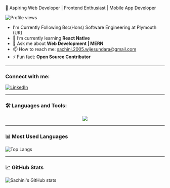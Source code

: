 🚀 Aspiring Web Developer | Frontend Enthusiast | Mobile App Developer

![Profile views](https://komarev.com/ghpvc/?username=sachini-wijesundara&label=Profile%20views&color=0e75b6&style=flat)

-  I'm  Currently Following Bsc(Hons) Software Engineering at Plymouth (UK)
- 🌱 I’m currently learning **React Native**
- 💬 Ask me about **Web Development | MERN**
- 📫 How to reach me: [sachini.2005.wijesundara@gmail.com](mailto:sachini.2005.wijesundara@gmail.com)
- ⚡ Fun fact: **Open Source Contributor**

---

### Connect with me:

[![LinkedIn](https://img.shields.io/badge/LinkedIn-blue?logo=linkedin&style=for-the-badge)](https://www.linkedin.com/in/sachini-wijesundara-b63404327)

---

### 🛠 Languages and Tools:

<div align="center">
  <img src="https://skillicons.dev/icons?i=arduino,bootstrap,c,cs,css,docker,express,firebase,flutter,git,html,ai,java,javascript,linux,mongodb,mysql,nodejs,oracle,php,py,react" />
</div>

---

### 📊 Most Used Languages

![Top Langs](https://github-readme-stats.vercel.app/api/top-langs/?username=sachini-wijesundara&layout=compact&theme=radical)

---

### 📈 GitHub Stats

![Sachini's GitHub stats](https://github-readme-stats.vercel.app/api?username=sachini-wijesundara&show_icons=true&theme=radical)
